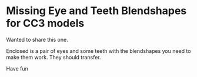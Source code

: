 # Missing Eye and Teeth Blendshapes for CC3 models
Wanted to share this one. 

Enclosed is a pair of eyes and some teeth with the blendshapes you need to make them work. They should transfer.

Have fun
